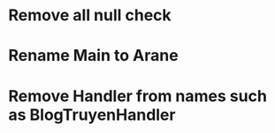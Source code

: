 # Remove all null check

# Rename Main to Arane

# Remove Handler from names such as BlogTruyenHandler

# 